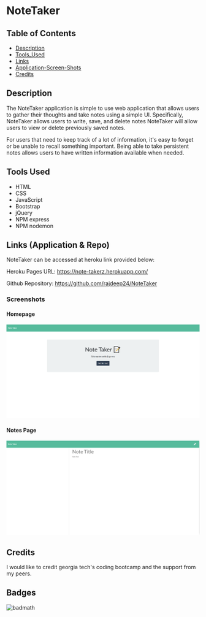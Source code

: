 # NoteTaker

## Table of Contents

- [Description](#Description)
- [Tools_Used](#Tools_Used)
- [Links](#Links)
- [Application-Screen-Shots](#Application-Screen-Shots)
- [Credits](#Credits)

## Description

The NoteTaker application is simple to use web application that allows users to gather their thoughts and take notes using a simple UI. Specifically, NoteTaker allows users to write, save, and delete notes NoteTaker will allow users to view or delete previously saved notes.

For users that need to keep track of a lot of information, it's easy to forget or be unable to recall something important. Being able to take persistent notes allows users to have written information available when needed.

## Tools Used

- HTML
- CSS
- JavaScript
- Bootstrap
- jQuery
- NPM express
- NPM nodemon

## Links (Application & Repo)

NoteTaker can be accessed at heroku link provided below:

Heroku Pages URL: <https://note-takerz.herokuapp.com/>

Github Repository: <https://github.com/rajdeep24/NoteTaker>

### Screenshots

#### Homepage

![NoteTaker Home Page](./public/assets/images/hompage_screenshot.PNG)

#### Notes Page

![NoteTaker Home Page](./public/assets/images/notespage_screenshot.PNG)

## Credits

I would like to credit georgia tech's coding bootcamp and the support from my peers.

## Badges

![badmath](https://img.shields.io/website?down_color=yellow&down_message=Ofline&up_color=Blue&up_message=Online&url=https%3A%2F%2Fimg.shields.io%2Fwebsite%2FPROTOCOL%2FURLREST.svg.)

